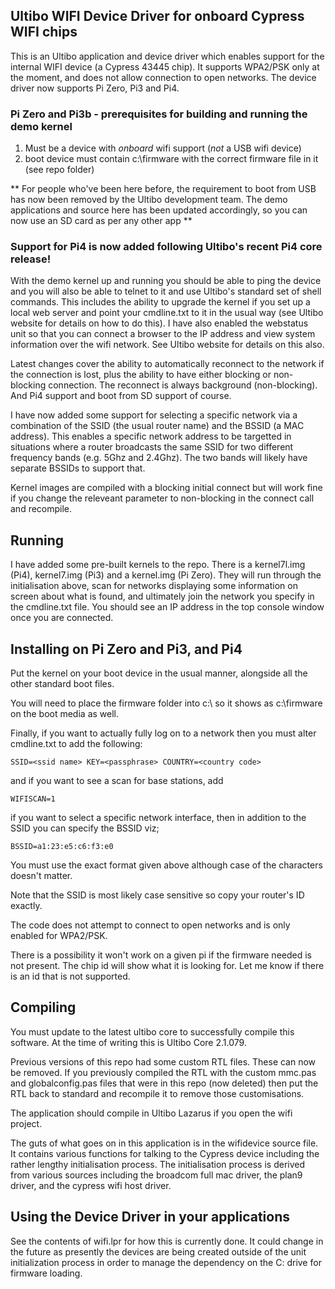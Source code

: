 Ultibo WIFI Device Driver for onboard Cypress WIFI chips
----------------------------------------------------------

This is an Ultibo application and device driver which enables support for the internal WIFI
device (a Cypress 43445 chip). It supports WPA2/PSK only at the moment, and does not
allow connection to open networks. The device driver now supports Pi Zero, Pi3 and Pi4.

### Pi Zero and Pi3b - prerequisites for building and running the demo kernel
1. Must be a device with *onboard* wifi support (*not* a USB wifi device)
2. boot device must contain c:\firmware with the correct firmware file in it (see repo folder)

** For people who've been here before, the requirement to boot from USB has now been removed
by the Ultibo development team. The demo applications and source here has been updated
accordingly, so you can now use an SD card as per any other app **

### Support for Pi4 is now added following Ultibo's recent Pi4 core release!

With the demo kernel up and running you should be able to ping the device and you
will also be able to telnet to it and use Ultibo's standard set of shell commands.
This includes the ability to upgrade the kernel if you set up a local web server and point
your cmdline.txt to it in the usual way (see Ultibo website for details on how
to do this).  I have also enabled the webstatus unit so that you can connect a browser
to the IP address and view system information over the wifi network. See Ultibo website
for details on this also.

Latest changes cover the ability to automatically reconnect to the network if the
connection is lost, plus the ability to have either blocking or non-blocking
connection. The reconnect is always background (non-blocking). And Pi4 support and
boot from SD support of course.

I have now added some support for selecting a specific network via a combination of the
SSID (the usual router name) and the BSSID (a MAC address). This enables a specific network
address to be targetted in situations where a router broadcasts the same SSID for
two different frequency bands (e.g. 5Ghz and 2.4Ghz). The two bands will likely have separate
BSSIDs to support that.

Kernel images are compiled with a blocking initial connect but will work fine if
you change the releveant parameter to non-blocking in the connect call and recompile.

Running
-------
I have added some pre-built kernels to the repo. There is a kernel7l.img (Pi4),
kernel7.img (Pi3) and a kernel.img (Pi Zero).
They will run through the initialisation above, scan for networks
displaying some information on screen about what is found, and ultimately join the
network you specify in the cmdline.txt file. You should see an IP address in the
top console window once you are connected.

Installing on Pi Zero and Pi3, and Pi4
-----------------------------
Put the kernel on your boot device in the usual manner, alongside all the other
standard boot files.

You will need to place the firmware folder into c:\ so it shows as c:\firmware
on the boot media as well.

Finally, if you want to actually fully log on to a network then
you must alter cmdline.txt to add the following:

    SSID=<ssid name> KEY=<passphrase> COUNTRY=<country code>

and if you want to see a scan for base stations, add

    WIFISCAN=1

if you want to select a specific network interface, then in addition to the SSID you
can specify the BSSID viz;

    BSSID=a1:23:e5:c6:f3:e0

You must use the exact format given above although case of the characters doesn't matter.

Note that the SSID is most likely case sensitive so copy your router's ID exactly.

The code does not attempt to connect to open networks and is only enabled for
WPA2/PSK.

There is a possibility it won't work on a given pi if the firmware needed is
not present. The chip id will show what it is looking for. Let me know if there
is an id that is not supported.

Compiling
---------

You must update to the latest ultibo core to successfully compile this software.
At the time of writing this is Ultibo Core  2.1.079.

Previous versions of this repo had some custom RTL files. These can now be removed.
If you previously compiled the RTL with the custom mmc.pas and globalconfig.pas
files that were in this repo (now deleted) then put the RTL back to standard and
recompile it to remove those customisations.

The application should compile in Ultibo Lazarus if you open the wifi project.

The guts of what goes on in this application is in the wifidevice source file.
It contains various functions for talking to the Cypress device including the
rather lengthy initialisation process.
The initialisation process is derived from various sources including the broadcom
full mac driver, the plan9 driver, and the cypress wifi host driver.


Using the Device Driver in your applications
--------------------------------------------

See the contents of wifi.lpr for how this is currently done. It could change in
the future as presently the devices are being created outside of the unit
initialization process in order to manage the dependency on the C: drive
for firmware loading.

